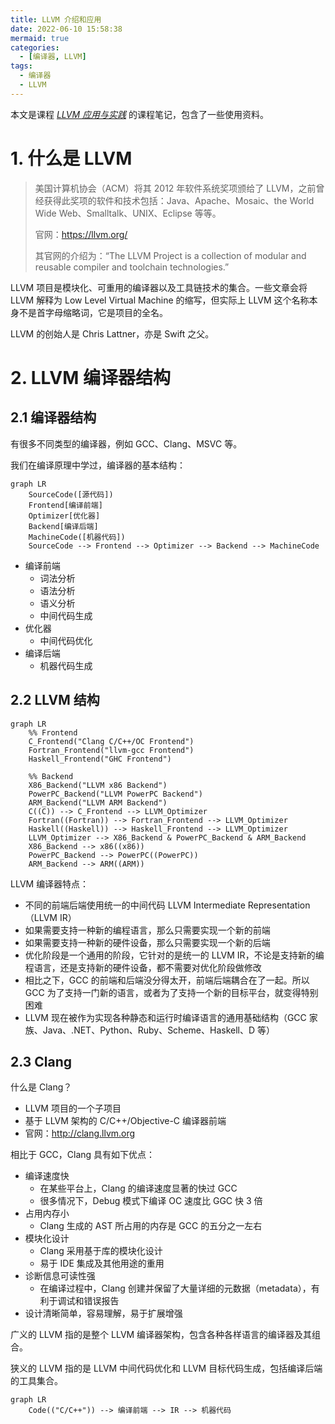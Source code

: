 ```yaml
---
title: LLVM 介绍和应用
date: 2022-06-10 15:58:38
mermaid: true
categories:
  - [编译器, LLVM]
tags:
  - 编译器
  - LLVM
---
```


本文是课程 [*LLVM 应用与实践*](https://ke.qq.com/course/322016) 的课程笔记，包含了一些使用资料。

<!-- more -->

# 1. 什么是 LLVM

> 美国计算机协会（ACM）将其 2012 年软件系统奖项颁给了 LLVM，之前曾经获得此奖项的软件和技术包括：Java、Apache、Mosaic、the World Wide Web、Smalltalk、UNIX、Eclipse 等等。
> 
> 官网：<https://llvm.org/>
> 
> 其官网的介绍为：“The LLVM Project is a collection of modular and reusable compiler and toolchain technologies.”

LLVM 项目是模块化、可重用的编译器以及工具链技术的集合。一些文章会将 LLVM 解释为 Low Level Virtual Machine 的缩写，但实际上 LLVM 这个名称本身不是首字母缩略词，它是项目的全名。

LLVM 的创始人是 Chris Lattner，亦是 Swift 之父。

# 2. LLVM 编译器结构

## 2.1 编译器结构

有很多不同类型的编译器，例如 GCC、Clang、MSVC 等。

我们在编译原理中学过，编译器的基本结构：

```mermaid
graph LR
    SourceCode([源代码])
    Frontend[编译前端]
    Optimizer[优化器]
    Backend[编译后端]
    MachineCode([机器代码])
    SourceCode --> Frontend --> Optimizer --> Backend --> MachineCode
```

- 编译前端
    - 词法分析
    - 语法分析
    - 语义分析
    - 中间代码生成
- 优化器
    - 中间代码优化
- 编译后端
    - 机器代码生成

## 2.2 LLVM 结构

```mermaid
graph LR
    %% Frontend
    C_Frontend("Clang C/C++/OC Frontend")
    Fortran_Frontend("llvm-gcc Frontend")
    Haskell_Frontend("GHC Frontend")

    %% Backend
    X86_Backend("LLVM x86 Backend")
    PowerPC_Backend("LLVM PowerPC Backend")
    ARM_Backend("LLVM ARM Backend")
    C((C)) --> C_Frontend --> LLVM_Optimizer
    Fortran((Fortran)) --> Fortran_Frontend --> LLVM_Optimizer
    Haskell((Haskell)) --> Haskell_Frontend --> LLVM_Optimizer
    LLVM_Optimizer --> X86_Backend & PowerPC_Backend & ARM_Backend
    X86_Backend --> x86((x86))
    PowerPC_Backend --> PowerPC((PowerPC))
    ARM_Backend --> ARM((ARM))
```

LLVM 编译器特点：
- 不同的前端后端使用统一的中间代码 LLVM Intermediate Representation （LLVM IR）
- 如果需要支持一种新的编程语言，那么只需要实现一个新的前端
- 如果需要支持一种新的硬件设备，那么只需要实现一个新的后端
- 优化阶段是一个通用的阶段，它针对的是统一的 LLVM IR，不论是支持新的编程语言，还是支持新的硬件设备，都不需要对优化阶段做修改
- 相比之下，GCC 的前端和后端没分得太开，前端后端耦合在了一起。所以 GCC 为了支持一门新的语言，或者为了支持一个新的目标平台，就变得特别困难
- LLVM 现在被作为实现各种静态和运行时编译语言的通用基础结构（GCC 家族、Java、.NET、Python、Ruby、Scheme、Haskell、D 等）

## 2.3 Clang

什么是 Clang？
- LLVM 项目的一个子项目
- 基于 LLVM 架构的 C/C++/Objective-C 编译器前端
- 官网：<http://clang.llvm.org>

相比于 GCC，Clang 具有如下优点：
- 编译速度快
    - 在某些平台上，Clang 的编译速度显著的快过 GCC
    - 很多情况下，Debug 模式下编译 OC 速度比 GGC 快 3 倍
- 占用内存小
    - Clang 生成的 AST 所占用的内存是 GCC 的五分之一左右
- 模块化设计
    - Clang 采用基于库的模块化设计
    - 易于 IDE 集成及其他用途的重用
- 诊断信息可读性强
    - 在编译过程中，Clang 创建并保留了大量详细的元数据（metadata），有利于调试和错误报告
- 设计清晰简单，容易理解，易于扩展增强

广义的 LLVM 指的是整个 LLVM 编译器架构，包含各种各样语言的编译器及其组合。

狭义的 LLVM 指的是 LLVM 中间代码优化和 LLVM 目标代码生成，包括编译后端的工具集合。

```mermaid
graph LR
    Code(("C/C++")) --> 编译前端 --> IR --> 机器代码
```
